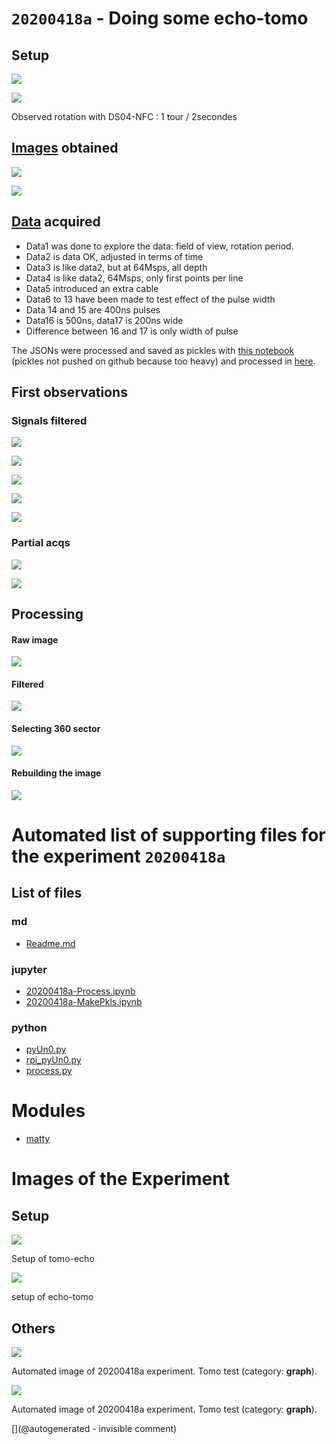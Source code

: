 # `20200418a` - Doing some echo-tomo

## Setup

![](/matty/20200418a/setup/P_20200418_122934_p.jpg)

![](/matty/20200418a/setup/P_20200418_143357_p.jpg)

Observed rotation with DS04-NFC : 1 tour / 2secondes

## [Images](/matty/20200418a/images/) obtained

![](/matty/20200418a/images/Polar_20200418a2_bdwth_1.2.jpg)

![](/matty/20200418a/images/Polar_20200418a17_bdwth_1.2.jpg)

## [Data](/matty/20200418a/data/) acquired

* Data1 was done to explore the data: field of view, rotation period.
* Data2 is data OK, adjusted in terms of time
* Data3 is like data2, but at 64Msps, all depth
* Data4 is like data2, 64Msps, only first points per line 
* Data5 introduced an extra cable
* Data6 to 13 have been made to test effect of the pulse width
* Data 14 and 15 are 400ns pulses
* Data16 is 500ns, data17 is 200ns wide
* Difference between 16 and 17 is only width of pulse

The JSONs were processed and saved as pickles with [this notebook](/matty/20200418a/20200418a-MakePkls.ipynb) (pickles not pushed on github because too heavy) and processed in [here](/matty/20200418a/20200418a-Process.ipynb).

## First observations

### Signals filtered 

![](/matty/20200418a/images/20200418a2_bdwth_1.2.jpg)

![](/matty/20200418a/images/20200418a14_bdwth_1.2.jpg)

![](/matty/20200418a/images/20200418a15_bdwth_1.2.jpg)

![](/matty/20200418a/images/20200418a16_bdwth_1.2.jpg)

![](/matty/20200418a/images/20200418a17_bdwth_1.2.jpg)


### Partial acqs

![](/matty/20200418a/images/20200418a4_bdwth_1.2.jpg)

![](/matty/20200418a/images/20200418a3_bdwth_1.2.jpg)

## Processing

#### Raw image 

![](/matty/20200418a/images/2DArray_20200418a-16.jpg)

#### Filtered

![](/matty/20200418a/images/Hilbert_20200418a16_bdwth_1.2.jpg)

#### Selecting 360 sector 

![](/matty/20200418a/images/Hilbert_trimmed_20200418a16_bdwth_1.2.jpg)

#### Rebuilding the image

![](/matty/20200418a/images/Polar_20200418a16_bdwth_1.2.jpg)




# Automated list of supporting files for the __experiment `20200418a`__

## List of files

### md

* [Readme.md](/matty/20200418a/Readme.md)


### jupyter

* [20200418a-Process.ipynb](/matty/20200418a/20200418a-Process.ipynb)
* [20200418a-MakePkls.ipynb](/matty/20200418a/20200418a-MakePkls.ipynb)


### python

* [pyUn0.py](/matty/20200418a/pyUn0.py)
* [rpi_pyUn0.py](/matty/20200418a/rpi_pyUn0.py)
* [process.py](/matty/20200418a/process.py)





# Modules

* [matty](/matty/)




# Images of the Experiment

## Setup

![](/matty/20200418a/setup/P_20200418_122934_p.jpg)

Setup of tomo-echo

![](/matty/20200418a/setup/P_20200418_143357_p.jpg)

setup of echo-tomo

## Others

![](/matty/20200418a/images/20200418a-1.jpg)

Automated image of 20200418a experiment. Tomo test (category: __graph__).

![](/matty/20200418a/images/20200418a-2.jpg)

Automated image of 20200418a experiment. Tomo test (category: __graph__).










[](@autogenerated - invisible comment)
